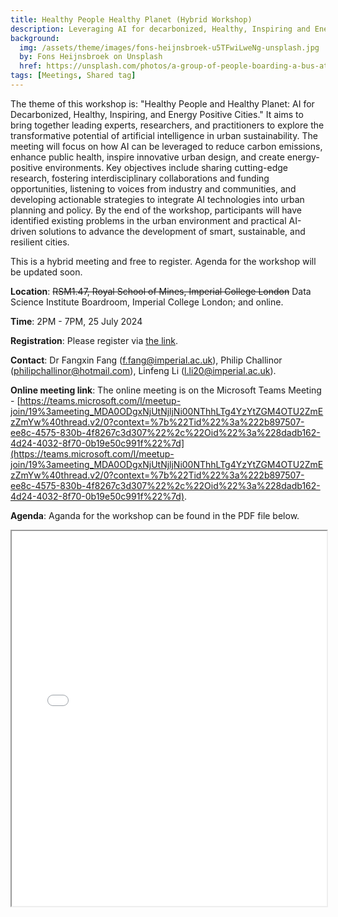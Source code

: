 ```yaml
---
title: Healthy People Healthy Planet (Hybrid Workshop)
description: Leveraging AI for decarbonized, Healthy, Inspiring and Energy Positive Cities. 
background: 
  img: /assets/theme/images/fons-heijnsbroek-u5TFwiLweNg-unsplash.jpg
  by: Fons Heijnsbroek on Unsplash
  href: https://unsplash.com/photos/a-group-of-people-boarding-a-bus-at-a-bus-stop-u5TFwiLweNg
tags: [Meetings, Shared tag]
---
```


<!-- We plan to host the first workshop on 25 July 2024 at Imperial College London with our collaboraters and partners. Details to be confirmed. -->

The theme of this workshop is: "Healthy People and Healthy Planet: AI for Decarbonized, Healthy, Inspiring, and Energy Positive Cities." It aims to bring together leading experts, researchers, and practitioners to explore the transformative potential of artificial intelligence in urban sustainability. The meeting will focus on how AI can be leveraged to reduce carbon emissions, enhance public health, inspire innovative urban design, and create energy-positive environments. Key objectives include sharing cutting-edge research, fostering interdisciplinary collaborations and funding opportunities, listening to voices from industry and communities, and developing actionable strategies to integrate AI technologies into urban planning and policy. By the end of the workshop, participants will have identified existing problems in the urban environment and practical AI-driven solutions to advance the development of smart, sustainable, and resilient cities. 

This is a hybrid meeting and free to register. Agenda for the workshop will be updated soon.

**Location**: ~~RSM1.47, Royal School of Mines, Imperial College London~~ Data Science Institute Boardroom, Imperial College London; and online.

**Time**: 2PM - 7PM, 25 July 2024

**Registration**: Please register via [the link](https://forms.office.com/e/hPmJFxtXah).

**Contact**: Dr Fangxin Fang (f.fang@imperial.ac.uk), Philip Challinor (philipchallinor@hotmail.com), Linfeng Li (l.li20@imperial.ac.uk).

**Online meeting link**: The online meeting is on the Microsoft Teams Meeting - [https://teams.microsoft.com/l/meetup-join/19%3ameeting_MDA0ODgxNjUtNjljNi00NThhLTg4YzYtZGM4OTU2ZmEzZmYw%40thread.v2/0?context=%7b%22Tid%22%3a%222b897507-ee8c-4575-830b-4f8267c3d307%22%2c%22Oid%22%3a%228dadb162-4d24-4032-8f70-0b19e50c991f%22%7d](https://teams.microsoft.com/l/meetup-join/19%3ameeting_MDA0ODgxNjUtNjljNi00NThhLTg4YzYtZGM4OTU2ZmEzZmYw%40thread.v2/0?context=%7b%22Tid%22%3a%222b897507-ee8c-4575-830b-4f8267c3d307%22%2c%22Oid%22%3a%228dadb162-4d24-4032-8f70-0b19e50c991f%22%7d).

**Agenda**: Aganda for the workshop can be found in the PDF file below.

<iframe src="{{ '/assets/theme/doc/WorkshopAgenda-HealthyPeopleHealthyPlanet.pdf' | relative_url }}" width="100%" height="600px">
    This browser does not support PDFs. Please download the PDF to view it: <a href="{{ '/assets/theme/doc/WorkshopAgenda-HealthyPeopleHealthyPlanet.pdf' | relative_url }}">Download PDF</a>.
</iframe>
